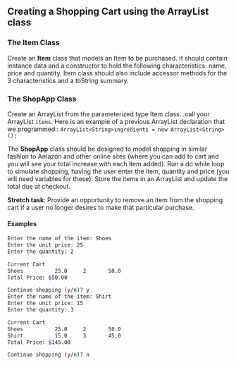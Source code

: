 ## Creating a Shopping Cart using the ArrayList class

### The Item Class

Create an **Item** class that models an Item to be purchased. It should contain instance data and a constructor to hold the following characteristics: name, price and quantity. Item class should also include accessor methods for the 3 characteristics and a toString summary.

### The ShopApp Class

Create an ArrayList from the parameterized type Item class...call your ArrayList `items`. Here is an example of a previous ArrayList declaration that we programmed : `ArrayList<String>ingredients = new ArrayList<String>();`

The **ShopApp** class should be designed to model shopping in similar fashion to Amazon and other online sites (where you can add to cart and you will see your total increase with each item added). Run a do while loop to simulate shopping, having the user enter the item, quantity and price (you will need variables for these). Store the items in an ArrayList and update the total due at checkout.

 **Stretch task**: Provide an opportunity to remove an item from the shopping cart if a user no longer desires to make that particular purchase.

#### Examples

```bash
Enter the name of the item: Shoes
Enter the unit price: 25
Enter the quantity: 2

Current Cart
Shoes		   25.0	    2		50.0
Total Price: $50.00

Continue shopping (y/n)? y
Enter the name of the item: Shirt
Enter the unit price: 15
Enter the quantity: 3

Current Cart
Shoes		   25.0	    2		50.0
Shirt		   15.0	    3		45.0
Total Price: $145.00

Continue shopping (y/n)? n
```

